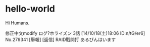 hello-world
===========

Hi Humans.

修正中文modify
ログ?ホライズン 3話  [14/10/18(土)18:06 ID:n/tG/er6] No.279341 [舉報] [返信] 
RAID戰開打
あるぴんはいます